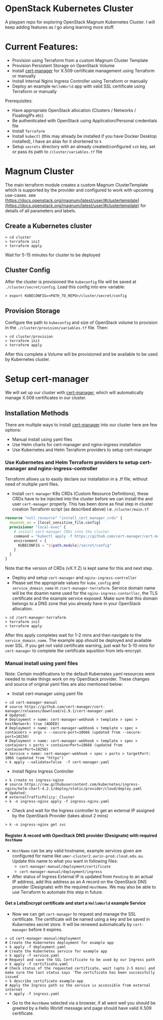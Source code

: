 # OpenStack Kubernetes Cluster

A playpen repo for exploring OpenStack Magnum Kubernetes Cluster. I will keep adding features as I go along learning more stuff.

# Current Features:
* Provision using Terraform from a custom Magnum Cluster Template
* Provision Persistent Storage on OpenStack Volume
* Install [cert-manager](https://cert-manager.io/) for X.509 certificate management using Terraform or manually
* Install internal Nginx Ingress Controller using Terraform or manually
* Deploy an example `HelloWorld` app with valid SSL certificate using Terraform or manually

Prerequisites:
* Have appropriate OpenStack allocation (Clusters / Networks / FloatingIPs etc)
* Be authenticated with OpenStack using Application/Personal credentials file
* Install `Terraform`
* Install `kubectl` (this may already be installed if you have Docker Desktop installed), I have an alias for it shortened to `k`
* Setup `secrets` directory with an already created/configured `ssh` key, set or pass its path to `/cluster/variables.tf` file

# Magnum Cluster

The main terraform module creates a custom Magnum ClusterTemplate which is supported by the provider and configured to work with upcoming use-cases.
see [https://docs.openstack.org/magnum/latest/user/#clustertemplate](https://docs.openstack.org/magnum/latest/user/#clustertemplate) for details of all parameters and labels.

## Create a Kubernetes cluster
```shell
> cd cluster
> terraform init
> terraform apply
```
Wait for 5-15 minutes for cluster to be deployed

## Cluster Config

After the cluster is provisioned the `kubeconfig` file will be saved at `./cluster/secret/config`. Load this config into env variable:
```shell
> export KUBECONFIG=<PATH_TO_REPO>/cluster/secret/config
```

## Provision Storage
Configure the path to `kubeconfig` and size of OpenStack volume to provision in the `./cluster/provision/variables.tf` file. Then:
```shell
> cd cluster/provision
> terraform init
> terraform apply
```
After this complete a Volume will be provisioned and be available to be used by Kubernetes cluster.

# Setup cert-manager
We will set up our cluster with [cert-manager](https://cert-manager.io/), which will automatically manage X.509 certificates in our cluster.

## Installation Methods
There are multiple ways to install [cert-manager](https://cert-manager.io/) into our cluster here are few options:
* Manual install using yaml files
* Use Helm charts for cert-manager and nginx-ingress installation
* Use Kubernetes and Helm Terraform providers to setup cert-manager


### Use Kubernetes and Helm Terraform providers to setup cert-manager and nginx-ingress-controller
Terraform allows us to easily declare our installation in a .tf file, without need of multiple yaml files.

* Install `cert-manager` K8s CRDs (Custom Resource Definitions), these CRDs have to be injected into the cluster before we can install the and user `cert-manager` properly. This has been done as final step in cluster creation Terraform script (as described above) i.e. `/cluster/main.tf`
```terraform
resource "null_resource" "install_cert_manager_crds" {
  depends_on = [local_sensitive_file.config]
  provisioner "local-exec" {
    # install cert-manager CRDs into the cluster
    command = "kubectl apply -f https://github.com/cert-manager/cert-manager/releases/download/v1.9.1/cert-manager.crds.yaml"
    environment = {
      KUBECONFIG = "${path.module}/secret/config"
    }
  }
}
```
Note that the version of CRDs (vX.Y.Z) is kept same for this and next step.
* Deploy and setup `cert-manager` and `nginx-ingress-controller`
* Please set the appropriate values for `kube_config` and `service_domain_name` in `/cert-manager-terraform`. Service domain name will be the doamin name used for the `nginx-ingress-contorller`, the TLS certificate and the example service exposed. Make sure that this domain belongs to a DNS zone that you already have in your OpenStack allocation.
```shell
> cd /cert-manager-terraform
> terraform init
> terraform apply
```
After this apply completes wait for 1-2 mins and then navigate to the `service_domain_name`. The example app should be deployed and available over SSL. If you get not valid certificate warning, just wait for 5-10 mins for `cert-manager` to complete the certificate aqusition from lets-encrypt.



### Manual install using yaml files

Note: Certain modifications to the default Kubernates yaml resources were needed to make things work on my OpenStack provider. These changes and source of original yaml files are also mentioned below:

* Install cert-manager using yaml file
```shell
> cd cert-manager-manual
# source https://github.com/cert-manager/cert-manager/releases/download/v1.9.1/cert-manager.yaml
# Updated:
# Deployment > name: cert-manager-webhook > template > spec > hostNetwork: true (ADDED)
# Deployment > name: cert-manager-webhook > template > spec > containers > args > --secure-port=10666 (updated from --secure-port=10250)
# Deployment > name: cert-manager-webhook > template > spec > containers > ports > containerPort=10666 (updated from containerPort=10250)
# Service > name: cert-manager-webhook > spec > ports > targetPort: 1066 (updated from "https")
> k apply --validate=false  -f cert-manager.yaml
```

* Install Nginx Ingress Controller 
```shell
> k create ns ingress-nginx
# source https://raw.githubusercontent.com/kubernetes/ingress-nginx/helm-chart-4.2.1/deploy/static/provider/cloud/deploy.yaml
# Updated: 
# externalTrafficPolicy: Cluster
> k -n ingress-nginx apply -f ingress-nginx.yaml
```

* Check and wait for the Ingress controller to get an external IP assigned by the OpenStack Provider (takes about 2 mins)
```shell
> k -n ingress-nginx get svc
```

#### Register A record with OpenStack DNS provider (Designate) with required `HostName`
* `HostName` can be any valid hostname, example services given are configured for name like `umer-cluster2.aurin-prod.cloud.edu.au`. Update this name to what you want in following files:
  * `cert-manager-manual/deployment/certificate`
  * `cert-manager-manual/deployment/ingress`
* After status of Ingress External IP is updated from `Pending` to an actual IP address, add this address as an A record on the OpenStack DNS provider (Designate) with the required `HostName`. We may also be able to use Terraform to automate this step in future.

#### Get a LetsEncrypt certificate and start a `HelloWorld` example Service
* Now we can get `cert-manager` to request and manage the SSL certificate. The certificate will be named using a key and be saved in Kubernetes secret store. It will be renewed automatically by `cert-manager` before it expires.
```shell
> cd cert-manager-manual/deployment
# Create the Kubernetes deployment for example app
> k apply -f deployment.yaml
# Create the Kubernetes service for example app
> k apply -f service.yaml
# Request and save the SSL Certificate to be used by our Ingress path
> k apply -f certificate.yaml
# Check status of the requested certificate, wait (upto 2-5 mins) and make sure the last status says `The certificate has been successfully issued`
> k describe certificate example-app
# Apply the Ingress path so the service is accessible from external internet
> k apply -f ingress.yaml
```
* Go to the `HostName` selected via a browser, if all went well you should be greeted by a Hello World! message and page should have valid X.509 certificate.
